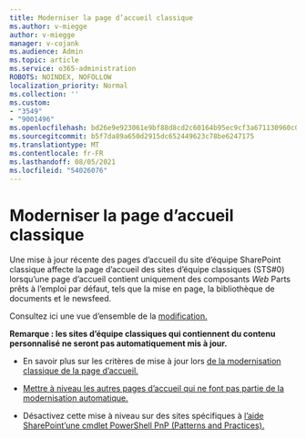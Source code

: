 ```yaml
---
title: Moderniser la page d’accueil classique
ms.author: v-miegge
author: v-miegge
manager: v-cojank
ms.audience: Admin
ms.topic: article
ms.service: o365-administration
ROBOTS: NOINDEX, NOFOLLOW
localization_priority: Normal
ms.collection: ''
ms.custom:
- "3549"
- "9001496"
ms.openlocfilehash: bd26e9e923061e9bf88d8cd2c60164b95ec9cf3a671130960c0412e3f31acbaf
ms.sourcegitcommit: b5f7da89a650d2915dc652449623c78be6247175
ms.translationtype: MT
ms.contentlocale: fr-FR
ms.lasthandoff: 08/05/2021
ms.locfileid: "54026076"
---
```

# <a name="modernize-the-classic-home-page"></a>Moderniser la page d’accueil classique

Une mise à jour récente des pages d’accueil du site d’équipe SharePoint classique affecte la page d’accueil des sites d’équipe classiques (STS#0) lorsqu’une page d’accueil contient uniquement des composants *Web* Parts prêts à l’emploi par défaut, tels que la mise en page, la bibliothèque de documents et le newsfeed.

Consultez ici une vue d’ensemble de la [modification.](https://docs.microsoft.com/sharepoint/sharepointonline/media/homepage-upgrade-gif.gif) 

**Remarque : les sites d’équipe classiques qui contiennent du contenu personnalisé ne seront pas automatiquement mis à jour.**

* En savoir plus sur les critères de mise à jour lors [de la modernisation classique de la page d’accueil.](https://docs.microsoft.com/sharepoint/disable-auto-modernization-classic-home-pages#why-update-classic-team-site-home-pages-to-modern)

* [Mettre à niveau les autres pages d’accueil qui ne font pas partie de la modernisation automatique.](https://docs.microsoft.com/sharepoint/dev/transform/modernize-userinterface-site-pages)

* Désactivez cette mise à niveau sur des sites spécifiques à [l’aide SharePoint’une cmdlet PowerShell PnP (Patterns and Practices).](https://docs.microsoft.com/powershell/sharepoint/sharepoint-pnp/sharepoint-pnp-cmdlets)
